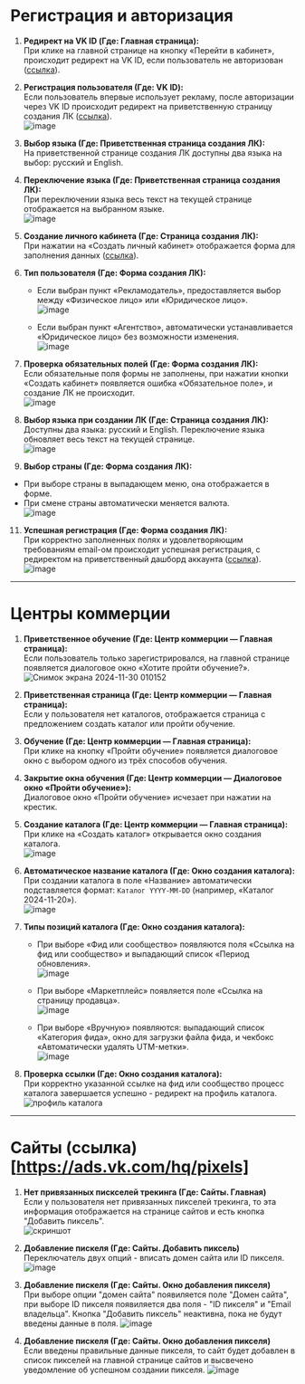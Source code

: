 # Регистрация и авторизация

1. **Редирект на VK ID (Где: Главная страница):**  
   При клике на главной странице на кнопку «Перейти в кабинет», происходит редирект на VK ID, если пользователь не авторизован ([ссылка](https://id.vk.com/auth)).

2. **Регистрация пользователя (Где: VK ID):**  
   Если пользователь впервые использует рекламу, после авторизации через VK ID происходит редирект на приветственную страницу создания ЛК ([ссылка](https://ads.vk.com/hq/registration)).  
   ![image](https://github.com/user-attachments/assets/195de4b7-1287-4347-8c66-6978ca8be7da)


4. **Выбор языка (Где: Приветственная страница создания ЛК):**  
   На приветственной странице создания ЛК доступны два языка на выбор: русский и English.    

5. **Переключение языка (Где: Приветственная страница создания ЛК):**  
   При переключении языка весь текст на текущей странице отображается на выбранном языке.  
   ![image](https://github.com/user-attachments/assets/bc7e79cc-d530-4907-9e41-b790f7b18a5a)


7. **Создание личного кабинета (Где: Страница создания ЛК):**  
   При нажатии на «Создать личный кабинет» отображается форма для заполнения данных ([ссылка](https://ads.vk.com/hq/registration/new)).

8. **Тип пользователя (Где: Форма создания ЛК):**  
   - Если выбран пункт «Рекламодатель», предоставляется выбор между «Физическое лицо» или «Юридическое лицо».  
     ![image](https://github.com/user-attachments/assets/2382c854-1daa-4172-89a7-f57597b1861f)

   - Если выбран пункт «Агентство», автоматически устанавливается «Юридическое лицо» без возможности изменения.  
     ![image](https://github.com/user-attachments/assets/72682778-8991-4b10-a509-81742146c15a)


9. **Проверка обязательных полей (Где: Форма создания ЛК):**  
   Если обязательные поля формы не заполнены, при нажатии кнопки «Создать кабинет» появляется ошибка «Обязательное поле», и создание ЛК не происходит.  
   ![image](https://github.com/user-attachments/assets/1115d7ac-7d04-46ff-b10d-feac86e5bb97)


11. **Выбор языка при создании ЛК (Где: Страница создания ЛК):**  
   Доступны два языка: русский и English. Переключение языка обновляет весь текст на текущей странице.  
![image](https://github.com/user-attachments/assets/5c530519-afb8-4333-83a7-590c2e545515)


13. **Выбор страны (Где: Форма создания ЛК):**  
   - При выборе страны в выпадающем меню, она отображается в форме.  
   - При смене страны автоматически меняется валюта.  
     ![image](https://github.com/user-attachments/assets/56ea65b0-e2b4-4b57-97a3-504291c7083c)


11. **Успешная регистрация (Где: Форма создания ЛК):**  
    При корректно заполненных полях и удовлетворяющим требованиям email-ом происходит успешная регистрация, с редиректом на приветственный дашборд аккаунта ([ссылка](https://ads.vk.com/hq/overview)).  
  ![image](https://github.com/user-attachments/assets/28b85508-71ef-417c-8e3e-bf1b4e2b91cd)

---

# Центры коммерции

1. **Приветственное обучение (Где: Центр коммерции — Главная страница):**  
   Если пользователь только зарегистрировался, на главной странице появляется диалоговое окно «Хотите пройти обучение?».  
   ![Снимок экрана 2024-11-30 010152](https://github.com/user-attachments/assets/c9e1f071-4120-40e6-bd8b-29fdb19e4d3e)


3. **Приветственная страница (Где: Центр коммерции — Главная страница):**  
   Если у пользователя нет каталогов, отображается страница с предложением создать каталог или пройти обучение.

4. **Обучение (Где: Центр коммерции — Главная страница):**  
   При клике на кнопку «Пройти обучение» появляется диалоговое окно с выбором одного из трёх способов обучения.

5. **Закрытие окна обучения (Где: Центр коммерции — Диалоговое окно «Пройти обучение»):**  
   Диалоговое окно «Пройти обучение» исчезает при нажатии на крестик.
   

6. **Создание каталога (Где: Центр коммерции — Главная страница):**  
   При клике на «Создать каталог» открывается окно создания каталога.  
   ![image](https://github.com/user-attachments/assets/13f67f7e-db76-4b8a-a99f-93aea1bce176)


7. **Автоматическое название каталога (Где: Окно создания каталога):**    
   При создании каталога в поле «Название» автоматически подставляется формат: `Каталог YYYY-MM-DD` (например, «Каталог 2024-11-20»).  
   ![image](https://github.com/user-attachments/assets/0cf34946-8db4-4d79-9cfb-768b2265e190)


8. **Типы позиций каталога (Где: Окно создания каталога):**  
   - При выборе «Фид или сообщество» появляются поля «Ссылка на фид или сообщество» и выпадающий список «Период обновления».    
     ![image](https://github.com/user-attachments/assets/a3fade3e-3a4b-4c19-ada4-7b8dd8560490)

   - При выборе «Маркетплейс» появляется поле «Ссылка на страницу продавца».  
     ![image](https://github.com/user-attachments/assets/282f6374-3bb5-426d-bd19-ad97575d9380)

   - При выборе «Вручную» появляются: выпадающий список «Категория фида», окно для загрузки файла фида, и чекбокс «Автоматически удалять UTM-метки».  
    ![image](https://github.com/user-attachments/assets/21753c42-66c8-432d-bb60-2f08ab5ce764)


9. **Проверка ссылки (Где: Окно создания каталога):**  
   При корректно указанной ссылке на фид или сообщество процесс каталога завершается успешно - редирект на профиль каталога.  
   ![профиль каталога](https://github.com/user-attachments/assets/5708db0c-21f3-4c5d-9451-851054aa03f9)

---  
# Сайты (ссылка)[https://ads.vk.com/hq/pixels]

1. **Нет привязанных пискселей трекинга (Где: Сайты. Главная)**  
   Если у пользователя нет привязанных пикселей трекинга, то эта информация отображается на странице сайтов и есть кнопка "Добавить пиксель".  
   ![скриншот](https://github.com/user-attachments/assets/3a7db775-d875-4b6b-87d2-bd972beeafe8)

3. **Добавление пискеля (Где: Сайты. Добавить пиксель)**  
   Переключатель двух опций - вписать домен сайта или ID пикселя.  
   ![image](https://github.com/user-attachments/assets/efae12f6-2b11-4617-9902-90b5d2bdc162)


5. **Добавление пискеля (Где: Сайты. Окно добавления пикселя)**  
При выборе опции "домен сайта" появиляется поле "Домен сайта", при выборе ID пикселя появиляется два поля - "ID пикселя" и "Email владельца". Кнопка "Добавить пиксель" неактивна, пока не будут введены данные в поля. ![image](https://github.com/user-attachments/assets/0d32bc4b-f6be-42a4-9ef6-457878784e74)


6. **Добавление пискеля (Где: Сайты. Окно добавления пикселя)**  
Если введены правильные данные пикселя, то сайт будет добавлен в список пикселей на главной странице сайтов и высвечено уведомление об успешном создании пикселя. ![image](https://github.com/user-attachments/assets/131bd3c9-9a1a-4921-b8b8-a5b01f8fa46f)




